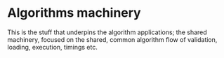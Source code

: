 # Algorithms machinery

This is the stuff that underpins the algorithm applications; the shared machinery, focused on the shared, common algorithm flow of validation, loading, execution, timings etc.
